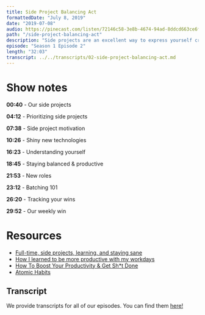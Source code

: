 ```yaml
---
title: Side Project Balancing Act
formattedDate: "July 8, 2019"
date: "2019-07-08"
audio: https://pinecast.com/listen/72146c58-3e8b-4674-94ad-8ddcd663ce6f.mp3
path: "/side-project-balancing-act"
description: "Side projects are an excellent way to express yourself creatively and build up your tech stack. But how do you find time to work on your side project when you have a full-time job and other responsibilities at home? In this episode, we discuss our personal side projects, along with some useful strategies for giving your side projects the attention they deserve."
episode: "Season 1 Episode 2"
length: "32:03"
transcript: ../../transcripts/02-side-project-balancing-act.md
---
```


# Show notes

**00:40** - Our side projects

**04:12** - Prioritizing side projects

**07:38** - Side project motivation

**10:26** - Shiny new technologies

**16:23** - Understanding yourself

**18:45** - Staying balanced & productive

**21:53** - New roles

**23:12** - Batching 101

**26:20** - Tracking your wins

**29:52** - Our weekly win

# Resources

- [Full-time, side projects, learning, and staying sane](https://dev.to/simoroshka/full-time-side-projects-learning-and-staying-sane-328l)
- [How I learned to be more productive with my workdays](https://dev.to/kelly/how-i-learned-to-be-more-productive-with-my-workdays-5f14)
- [How To Boost Your Productivity &amp; Get Sh\*t Done](https://dev.to/emmabostian/how-to-boost-your-productivity--get-sht-done-3h5n)
- [Atomic Habits](https://smile.amazon.com/Atomic-Habits-Proven-Build-Break/dp/0735211299?sa-no-redirect=1)

## Transcript

We provide transcripts for all of our episodes. You can find them <a href="https://github.com/ladybug-podcast/ladybug-website/blob/master/transcripts/02-side-project-balancing-act.md" target="_blank" class="highlight">here!</a>
